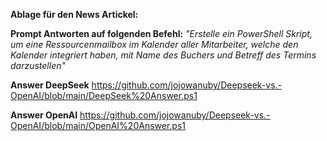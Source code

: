 **Ablage für den News Artickel:**


**Prompt Antworten auf folgenden Befehl:**
*"Erstelle ein PowerShell Skript, um eine Ressourcenmailbox im Kalender aller Mitarbeiter, welche den Kalender integriert haben, mit Name des Buchers und Betreff des Termins darzustellen"*

**Answer DeepSeek**
https://github.com/jojowanuby/Deepseek-vs.-OpenAI/blob/main/DeepSeek%20Answer.ps1

**Answer OpenAI**
https://github.com/jojowanuby/Deepseek-vs.-OpenAI/blob/main/OpenAI%20Answer.ps1
